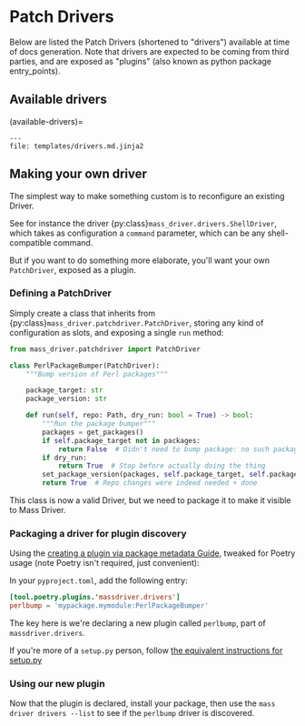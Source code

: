 # Patch Drivers

Below are listed the Patch Drivers (shortened to "drivers") available at time of
docs generation. Note that drivers are expected to be coming from third parties,
and are exposed as "plugins" (also known as python package entry_points).

## Available drivers
(available-drivers)=

```{jinja} drivers
---
file: templates/drivers.md.jinja2
```


## Making your own driver

The simplest way to make something custom is to reconfigure an existing Driver.

See for instance the driver {py:class}`mass_driver.drivers.ShellDriver`, which
takes as configuration a `command` parameter, which can be any shell-compatible
command.

But if you want to do something more elaborate, you'll want your own
`PatchDriver`, exposed as a plugin.

### Defining a PatchDriver

Simply create a class that inherits from
{py:class}`mass_driver.patchdriver.PatchDriver`, storing any kind of configuration as
slots, and exposing a single `run` method:

```python
from mass_driver.patchdriver import PatchDriver

class PerlPackageBumper(PatchDriver):
    """Bump version of Perl packages"""

    package_target: str
    package_version: str

    def run(self, repo: Path, dry_run: bool = True) -> bool:
        """Run the package bumper"""
        packages = get_packages()
        if self.package_target not in packages:
            return False  # Didn't need to bump package: no such package present
        if dry_run:
            return True  # Stop before actually doing the thing
        set_package_version(packages, self.package_target, self.package_version)
        return True  # Repo changes were indeed needed + done
```

This class is now a valid Driver, but we need to package it to make it visible
to Mass Driver.

### Packaging a driver for plugin discovery

Using the [creating a plugin via package metadata
Guide](https://packaging.python.org/en/latest/guides/creating-and-discovering-plugins/#using-package-metadata),
tweaked for Poetry usage (note Poetry isn't required, just convenient):

In your `pyproject.toml`, add the following entry:

```toml
[tool.poetry.plugins.'massdriver.drivers']
perlbump = 'mypackage.mymodule:PerlPackageBumper'
```

The key here is we're declaring a new plugin called `perlbump`, part of
`massdriver.drivers`.

If you're more of a `setup.py` person, follow [the equivalent instructions for setup.py](https://github.com/python-poetry/poetry/issues/927#issuecomment-1232254538)

### Using our new plugin

Now that the plugin is declared, install your package, then use the `mass driver
drivers --list` to see if the `perlbump` driver is discovered.
